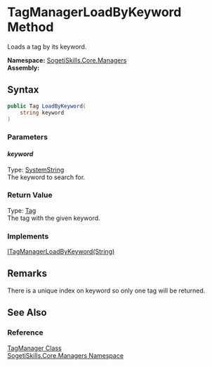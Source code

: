 TagManagerLoadByKeyword Method
==============================
Loads a tag by its keyword.

**Namespace:** [SogetiSkills.Core.Managers][1]  
**Assembly:**

Syntax
------

```csharp
public Tag LoadByKeyword(
	string keyword
)
```

### Parameters

#### *keyword*
Type: [SystemString][2]  
The keyword to search for.

### Return Value
Type: [Tag][3]  
The tag with the given keyword.
### Implements
[ITagManagerLoadByKeyword(String)][4]  


Remarks
-------
 There is a unique index on keyword so only one tag will be returned. 

See Also
--------

### Reference
[TagManager Class][5]  
[SogetiSkills.Core.Managers Namespace][1]  

[1]: ../README.md
[2]: http://msdn.microsoft.com/en-us/library/s1wwdcbf
[3]: ../../SogetiSkills.Core.Models/Tag/README.md
[4]: ../ITagManager/LoadByKeyword.md
[5]: README.md